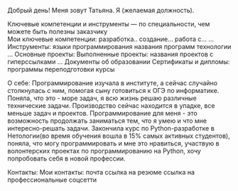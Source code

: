Добрый день! Меня зовут Татьяна. Я (желаемая должность).

Ключевые компетенции и инструменты —  по специальности, чем можете быть полезны заказчику  
Мои ключевые компетенции:
разработка..
создание…
работа с… 
…
Инструменты: 
языки программирования
названия программ
технологии
…
 Основные проекты:
Выполненные проекты: 
 названия проектов с гиперссылками 
…
 Документы об образовании 
Сертификаты и дипломы:
 программы переподготовки
 курсы 
 
 О себе: Программирование изучала в институте, а сейчас случайно столкнулась с ним, помогая сыну готовиться к ОГЭ по информатике. Поняла, что это - море задач, я всю жизнь решаю различные технические задачи. Производство сейчас находится в упадке, все меньше задач и проектов. Программирование для меня - это возможность продолжать заниматься тем, что я умею и что мне интересно-решать задачи. Закончила курс по Python-разработке в Нетологии(во время обучения вошла в 15% самых активных студентов), поняла, что могу программировать и мне это нравиться, участвую в волонтерских проектах по программированию на Python, хочу попробовать себя в новой профессии.

 Контакты:
Мои контакты: 
почта
ссылка на резюме
ссылка на профессиональные соцсетти 

